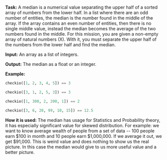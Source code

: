 **Task:** A median is a numerical value separating the upper half of a sorted array of numbers from the lower half. In a list where there are an odd number of entities, the median is the number found in the middle of the array. If the array contains an even number of entities, then there is no single middle value, instead the median becomes the average of the two numbers found in the middle. For this mission, you are given a non-empty array of natural numbers (X). With it, you must separate the upper half of the numbers from the lower half and find the median.

**Input:** An array as a list of integers.

**Output:** The median as a float or an integer.

**Example:**

```python
checkio([1, 2, 3, 4, 5]) == 3

checkio([3, 1, 2, 5, 3]) == 3

checkio([1, 300, 2, 200, 1]) == 2

checkio([3, 6, 20, 99, 10, 15]) == 12.5
```
**How it is used:** The median has usage for Statistics and Probability theory, it has especially significant value for skewed distribution. For example: we want to know average wealth of people from a set of data -- 100 people earn $100 in month and 10 people earn $1,000,000. If we average it out, we get $91,000. This is weird value and does nothing to show us the real picture. In this case the median would give to us more useful value and a better picture. 